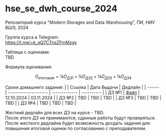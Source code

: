 # hse_se_dwh_course_2024
Репозиторий курса "Modern Storages and Data Warehousing", ПИ, НИУ ВШЭ, 2024

Группа курса в Telegram:<br>
https://t.me/+k_eQ7CTnsZFmMzgy

Таблица с оценками:<br>
TBD

Формула оценивания:
```math
O_{итоговая} = ¼ O_{ДЗ 1} + ¼ O_{ДЗ 2} + ¼ O_{ДЗ 3} + ¼ O_{ДЗ 4}
```

Сроки домашнего задания:
|        | Ссылка               | Дата Выдачи   | Дедлайн    |
| ------ | -------------------- | ------------- | ---------- |
| ДЗ №1  | [Файл](hw01/hw1.pdf) | 12.10.2024    | 03.11.2024 |
| ДЗ №2  | TBD                  | TBD           | TBD        |
| ДЗ №3  | TBD                  | TBD           | TBD        |
| ДЗ №4  | TBD                  | TBD           | TBD        |

Жесткий дедлайн для всех ДЗ на курсе - TBD.<br>
После этого ДЗ не принимаются, сданные работы будут проверяться.<br>
После жесткого дедлайна будет возможность досдать задания для повышения итоговой оценки по согласованию с преподавателем.
